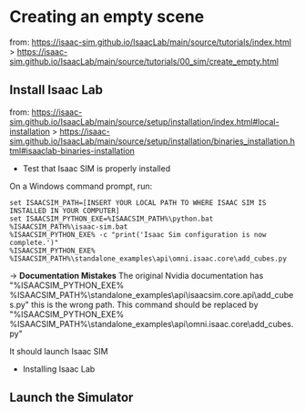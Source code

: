 # Creating an empty scene
from: https://isaac-sim.github.io/IsaacLab/main/source/tutorials/index.html > https://isaac-sim.github.io/IsaacLab/main/source/tutorials/00_sim/create_empty.html

## Install Isaac Lab
from: https://isaac-sim.github.io/IsaacLab/main/source/setup/installation/index.html#local-installation > https://isaac-sim.github.io/IsaacLab/main/source/setup/installation/binaries_installation.html#isaaclab-binaries-installation 

- Test that Isaac SIM is properly installed

On a Windows command prompt, run:
```
set ISAACSIM_PATH=[INSERT YOUR LOCAL PATH TO WHERE ISAAC SIM IS INSTALLED IN YOUR COMPUTER]
set ISAACSIM_PYTHON_EXE=%ISAACSIM_PATH%\python.bat
%ISAACSIM_PATH%\isaac-sim.bat
%ISAACSIM_PYTHON_EXE% -c "print('Isaac Sim configuration is now complete.')"
%ISAACSIM_PYTHON_EXE% %ISAACSIM_PATH%\standalone_examples\api\omni.isaac.core\add_cubes.py
```
-> **Documentation Mistakes** The original Nvidia documentation has "%ISAACSIM_PYTHON_EXE% %ISAACSIM_PATH%\standalone_examples\api\isaacsim.core.api\add_cubes.py" this is the wrong path. This command should be replaced by "%ISAACSIM_PYTHON_EXE% %ISAACSIM_PATH%\standalone_examples\api\omni.isaac.core\add_cubes.py"

It should launch Isaac SIM

- Installing Isaac Lab



## Launch the Simulator

